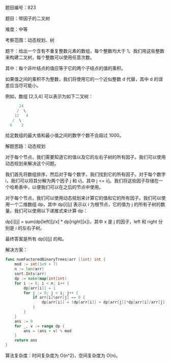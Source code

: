 题目编号：823

题目：带因子的二叉树

难度：中等

考察范围：动态规划、树

题干：给出一个含有不重复整数元素的数组，每个整数均大于 1。我们用这些整数来构建二叉树，每个整数可以使用任意次数。

其中：每个非叶结点的值应等于它的两个子结点的值的乘积。

如果值之间的乘积不为整数，我们将使用它的一个近似整数 d 代替，其中 d 的误差应当尽可能小。

例如，数组 [2,3,4] 可以表示为如下二叉树：

```go
      24
     /  \
    12   4
   /  \
  6    2
```

给定数组的最大值和最小值之间的数字个数不会超过 1000。

解题思路：动态规划

对于每个节点，我们需要知道它的值以及它的左右子树的所有因子。我们可以使用动态规划来解决这个问题。

我们首先将数组排序，然后对于每个数字，我们找到它的所有因子。对于每个数字 i，我们可以将其分解为两个因子 j 和 i/j，其中 j <= i/j。我们将这些因子存储在一个哈希表中，以便我们可以在之后的节点中使用。

对于每个节点，我们可以使用动态规划来计算它的值和它的所有因子。我们可以使用一个二维数组 dp，其中 dp[i][j] 表示以 i 为根节点，它的值为 j 的所有子树的数量。我们可以使用以下递推式来计算 dp：

dp[i][j] = sum(dp[left][j/x] * dp[right][x])，其中 x 是 j 的因子，left 和 right 分别是 i 的左右子树。

最终答案是所有 dp[i][j] 的和。

解决方案：

```go
func numFactoredBinaryTrees(arr []int) int {
    mod := int(1e9 + 7)
    n := len(arr)
    sort.Ints(arr)
    dp := make(map[int]int)
    for i := 0; i < n; i++ {
        dp[arr[i]] = 1
        for j := 0; j < i; j++ {
            if arr[i]%arr[j] == 0 {
                dp[arr[i]] = (dp[arr[i]] + dp[arr[j]]*dp[arr[i]/arr[j]]) % mod
            }
        }
    }
    ans := 0
    for _, v := range dp {
        ans = (ans + v) % mod
    }
    return ans
}
```

算法复杂度：时间复杂度为 O(n^2)，空间复杂度为 O(n)。